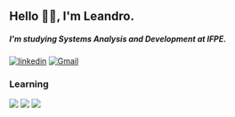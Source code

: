 ## Hello 🖐🏻, I'm Leandro.
##### I'm studying Systems Analysis and Development at IFPE.

[![linkedin](https://img.shields.io/badge/LinkedIn-0077B5?style=for-the-badge&logo=linkedin&logoColor=white&color=070808)](https://www.linkedin.com/in/leandrosilvaz/) 
[![Gmail](https://img.shields.io/badge/Gmail-D14836?style=for-the-badge&logo=gmail&logoColor=white&color=070808)](mailto:leandrosilvazw25@gmail.com.com)

### Learning

![](https://img.shields.io/badge/HTML5-E34F26?style=for-the-badge&logo=html5&logoColor=white&color=070808)
![](https://img.shields.io/badge/CSS3-1572B6?style=for-the-badge&logo=css3&logoColor=white&color=070808)
![](https://img.shields.io/badge/JavaScript-323330?style=for-the-badge&logo=javascript&logoColor=F7DF1E&color=070808)

